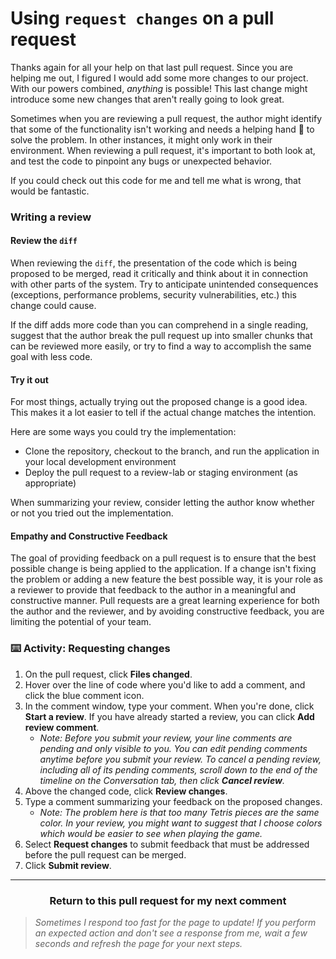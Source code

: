 # Using `request changes` on a pull request

Thanks again for all your help on that last pull request. Since you are helping me out, I figured I would add some more changes to our project. With our powers combined, _anything_ is possible! This last change might introduce some new changes that aren't really going to look great.

Sometimes when you are reviewing a pull request, the author might identify that some of the functionality isn't working and needs a helping hand :wave: to solve the problem. In other instances, it might only work in their environment. When reviewing a pull request, it's important to both look at, and test the code to pinpoint any bugs or unexpected behavior.

If you could check out this code for me and tell me what is wrong, that would be fantastic.

### Writing a review

#### Review the `diff`

When reviewing the `diff`, the presentation of the code which is being proposed to be merged, read it critically and think about it in connection with other parts of the system. Try to anticipate unintended consequences (exceptions, performance problems, security vulnerabilities, etc.) this change could cause.

If the diff adds more code than you can comprehend in a single reading, suggest that the author break the pull request up into smaller chunks that can be reviewed more easily, or try to find a way to accomplish the same goal with less code.

#### Try it out

For most things, actually trying out the proposed change is a good idea. This makes it a lot easier to tell if the actual change matches the intention.

Here are some ways you could try the implementation:

- Clone the repository, checkout to the branch, and run the application in your local development environment
- Deploy the pull request to a review-lab or staging environment (as appropriate)

When summarizing your review, consider letting the author know whether or not you tried out the implementation.

#### Empathy and Constructive Feedback

The goal of providing feedback on a pull request is to ensure that the best possible change is being applied to the application. If a change isn't fixing the problem or adding a new feature the best possible way, it is your role as a reviewer to provide that feedback to the author in a meaningful and constructive manner. Pull requests are a great learning experience for both the author and the reviewer, and by avoiding constructive feedback, you are limiting the potential of your team.

### :keyboard: Activity: Requesting changes

1. On the pull request, click **Files changed**.
1. Hover over the line of code where you'd like to add a comment, and click the blue comment icon.
1. In the comment window, type your comment. When you're done, click **Start a review**. If you have already started a review, you can click **Add review comment**.
    - _Note: Before you submit your review, your line comments are pending and only visible to you. You can edit pending comments anytime before you submit your review. To cancel a pending review, including all of its pending comments, scroll down to the end of the timeline on the Conversation tab, then click **Cancel review**._
1. Above the changed code, click **Review changes**.
1. Type a comment summarizing your feedback on the proposed changes.
    - _Note: The problem here is that too many Tetris pieces are the same color. In your review, you might want to suggest that I choose colors which would be easier to see when playing the game._
1. Select **Request changes** to submit feedback that must be addressed before the pull request can be merged.
1. Click **Submit review**.

<hr>
<h3 align="center">Return to this pull request for my next comment</h3>

> _Sometimes I respond too fast for the page to update! If you perform an expected action and don't see a response from me, wait a few seconds and refresh the page for your next steps._
